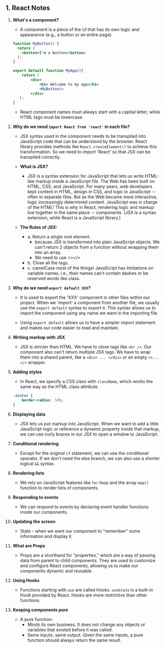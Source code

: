 ## 1. React Notes

1. **What's a component?**
    - A component is a piece of the UI that has its own logic and appearance (e.g., a button or an entire page).
    ```jsx
    function MyButton() {
      return (
        <button>I'm a button</button>
      );
    }

    export default function MyApp(){
        return (
            <div>
                <h1> Welcome to my app</h1>
                <MyButton/>
            </div>
       );
    }
    ```
    -  React component names must always start with a capital letter, while HTML tags must be lowercase.

2. **Why do we need `import React from 'react'` in each file?**
    - JSX syntax used in the component needs to be transpiled into JavaScript code that can be understood by the browser. React library provides methods like `React.createElement()` to achieve this transformation. So we need to import 'React' so that JSX can be transpiled correctly.

    - **What is JSX?**
        - JSX is a syntax extension for JavaScript that lets us write HTML-like markup inside a JavaScript file. The Web has been built on HTML, CSS, and JavaScript. For many years, web developers kept content in HTML, design in CSS, and logic in JavaScript -- often in separate files. But as the Web became more interactive, logic increasingly determined content. JavaScript was in charge of the HTML! This is why in React, rendering logic and markup live together in the same place -- components. (JSX is a syntax extension, while React is a JavaScript library.)

    - **The Rules of JSX:**
        - a. Return a single root element.
            - because JSX is transformed into plain JavaScript objects. We can't return 2 objects from a function without wrapping
              them into an array.
            - We need to use <></>
        - b. Close all the tags.
        - c. camelCase most of the things! JavaScript has limitations on variable names, i.e., their names can't contain dashes or be reserved words like class.

3. **Why do we need `export default XXX`?**
    - It is used to export the 'XXX' component in other files within our project. When we 'import' a component from another file, we usually use the `export default` syntax to export it. This syntax allows us to import the component using any name we want in the importing file.

    - Using `export default` allows us to have a simpler import statement and makes our code easier to read and maintain.

4. **Writing markup with JSX**
    - JSX is stricter than HTML. We have to close tags like `<br />`. Our component also can't return multiple JSX tags. We have to wrap them into a shared parent, like a `<div> ... </div>` or an empty `<>...</>` wrapper.

5. **Adding styles**
    - In React, we specify a CSS class with `className`, which works the same way as the HTML class attribute.

    ```css
    .avatar {
        border-radius: 50%;
    }
    ```

6. **Displaying data**
    - JSX lets us put markup into JavaScript. When we want to add a little JavaScript logic or reference a dynamic property inside that markup, we can use curly braces in our JSX to open a window to JavaScript.

7. **Conditional rendering**
    - Except for the original `if` statement, we can use the conditional operator. If we don't need the else branch, we can also use a shorter logical `&&` syntax.

8. **Rendering lists**
    - We rely on JavaScript features like `for` loop and the array `map()` function to render lists of components.

9. **Responding to events**
    - We can respond to events by declaring event handler functions inside our components.

10. **Updating the screen**
    - State - when we want our component to "remember" some information and display it.

11. **What are Props**
    - Props are a shorthand for "properties," which are a way of passing data from parent to child components. They are used to customize and configure React components, allowing us to make our components dynamic and reusable.

12. **Using Hooks**
    - Functions starting with `use` are called Hooks. `useState` is a built-in Hook provided by React. Hooks are more restrictive than other functions.

13. **Keeping components pure**
    - A pure function:
        - Minds its own business. It does not change any objects or variables that existed before it was called.
        - Same inputs, same output. Given the same inputs, a pure function should always return the same result.


